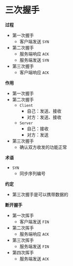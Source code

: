 # 三次握手

**过程**

- 第一次握手
  - 客户端发送 `SYN`
- 第二次握手
  - 服务端响应 `ACK`
  - 服务端发送 `SYN`
- 第三次握手
  - 客户端响应 `ACK`

**作用**

- 第一次握手
- 第二次握手
  - `Client` 
    - 自己：发送、接收
    - 对方：发送、接收
  - `Server`
    - 自己：接收
    - 对方：发送
- 第三次握手
  - 确认双方收发的功能正常

**术语**

- `SYN`
  - 同步序列编号

**约定**

- 第三次握手是可以携带数据的

**断开握手**

- 第一次挥手
  - 客户端发送 `FIN`
- 第二次挥手
  - 服务端响应 `ACK`
- 第三次挥手
  - 服务端发送 `FIN`
- 第四次挥手
  - 服务端发送 `ACK`